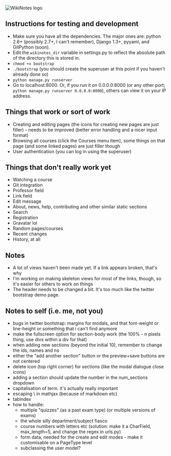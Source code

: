 ![WikiNotes logo](http://www.wikinotes.ca/logo_new.png)

Instructions for testing and development
----------------------------------------

* Make sure you have all the dependencies. The major ones are: python 2.6+ (possibly 2.7+, I can't remember), Django 1.3+, pyyaml, and GitPython (soon).
* Edit the `wikinotes_dir` variable in settings.py to reflect the absolute path of the directory this is stored in.
* `chmod +x bootstrap`
* `./bootstrap` (you should create the superuser at this point if you haven't already done so)
* `python manage.py runserver`
* Go to localhost:8000. Or, if you run it on 0.0.0.0:8000 (or any other port; `python manage.py runserver 0.0.0.0:8000`), others can view it on your IP address.

Things that work or sort of work
--------------------------------

* Creating and editing pages (the icons for creating new pages are just filler) - needs to be improved (better error handling and a nicer input format)
* Browsing all courses (click the Courses menu item), some things on that page (and some linked pages) are just filler though
* User authentication (you can log in using the superuser)

Things that don't really work yet
-----------------------------

* Watching a course
* Git integration
* Professor field
* Link field
* Edit message
* About, news, help, contributing and other similar static sections
* Search
* Registration
* Gravatar lol
* Random pages/courses
* Recent changes
* History, at all

Notes
-----

* A lot of views haven't been made yet. If a link appears broken, that's why
* I'm working on making skeleton views for most of the links, though, so it's easier for others to work on things
* The header needs to be changed a bit. It's too much like the twitter bootstrap demo page.

Notes to self (i.e. me, not you)
--------------------------------

* bugs in twitter bootstrap: margins for modals, and that font-weight or line-height or something that i can't find anymore
* make the fullscreen option for section-body work (the 100% - n pixels thing, use divs within a div for that)
* when adding new sections (beyond the initial 10), remember to change the ids, names and <span>n</span>s
* either the "add another section" button or the preview+save buttons are not centered 
* delete icon (top right corner) for sections (like the modal dialogue close icons)
* adding a section should update the number in the num_sections dropdown
* capitalisation of term. it's actually really important
* escaping \ in mathjax (because of markdown etc)
* tabindex
* how to handle:
	* multiple "quizzes" (as a past exam type) (or multiple versions of exams)
	* the whole silly department/subject fiasco
	* course numbers with letters etc (solution: make it a CharField, max_length=5, and change the regex in urls.py)
	* form data, needed for the create and edit modes - make it customisable on a PageType level
	* subclassing the user model?
